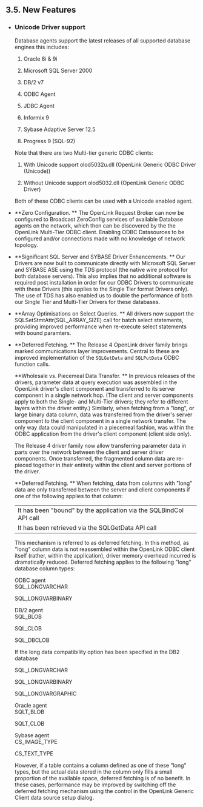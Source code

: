 <div id="mt_features" class="section">

<div class="titlepage">

<div>

<div>

## 3.5. New Features

</div>

</div>

</div>

<div class="itemizedlist">

- ### Unicode Driver support

  Database agents support the latest releases of all supported database
  engines this includes:

  <div class="orderedlist">

  1.  Oracle 8i & 9i

  2.  Microsoft SQL Server 2000

  3.  DB/2 v7

  4.  ODBC Agent

  5.  JDBC Agent

  6.  Informix 9

  7.  Sybase Adaptive Server 12.5

  8.  Progress 9 (SQL-92)

  </div>

  Note that there are two Multi-tier generic ODBC clients:

  <div class="orderedlist">

  1.  With Unicode support olod5032u.dll (OpenLink Generic ODBC Driver
      (Unicode))

  2.  Without Unicode support olod5032.dll (OpenLink Generic ODBC
      Driver)

  </div>

  Both of these ODBC clients can be used with a Unicode enabled agent.

- **Zero Configuration. ** The OpenLink Request Broker can now be
  configured to Broadcast ZeroConfig services of available Database
  agents on the network, which then can be discovered by the the
  OpenLink Multi-Tier ODBC client. Enabling ODBC Datasources to be
  configured and/or connections made with no knowledge of network
  topology.

- **Significant SQL Server and SYBASE Driver Enhancements. ** Our
  Drivers are now built to communicate directly with Microsoft SQL
  Server and SYBASE ASE using the TDS protocol (the native wire protocol
  for both database servers). This also implies that no additional
  software is required post installation in order for our ODBC Drivers
  to communicate with these Drivers (this applies to the Single Tier
  format Drivers only). The use of TDS has also enabled us to double the
  performance of both our Single Tier and Multi-Tier Drivers for these
  databases.

- **Array Optimisations on Select Queries. ** All drivers now support
  the SQLSetStmtAttr(SQL_ARRAY_SIZE) call for batch select statements,
  providing improved performance when re-execute select statements with
  bound paramters.

- **Deferred Fetching. ** The Release 4 OpenLink driver family brings
  marked communications layer improvements. Central to these are
  improved implementation of the `SQLGetData` and `SQLPutData` ODBC
  function calls.

  **Wholesale vs. Piecemeal Data Transfer. ** In previous releases of
  the drivers, parameter data at query execution was assembled in the
  OpenLink driver's client component and transferred to its server
  component in a single network hop. (The client and server components
  apply to both the Single- and Multi-Tier drivers; they refer to
  different layers within the driver entity.) Similarly, when fetching
  from a "long", or large binary data column, data was transferred from
  the driver's server component to the client component in a single
  network transfer. The only way data could manipulated in a piecemeal
  fashion, was within the ODBC application from the driver's client
  component (client side only).

  The Release 4 driver family now allow transferring parameter data in
  parts over the network between the client and server driver
  components. Once transferred, the fragmented column data are re-pieced
  together in their entirety within the client and server portions of
  the driver.

  **Deferred Fetching. ** When fetching, data from columns with "long"
  data are only transferred between the server and client components if
  one of the following applies to that column:

  |                                                                    |
  |--------------------------------------------------------------------|
  | It has been "bound" by the application via the SQLBindCol API call |
  | It has been retrieved via the SQLGetData API call                  |

  This mechanism is referred to as deferred fetching. In this method, as
  "long" column data is not reassembled within the OpenLink ODBC client
  itself (rather, within the application), driver memory overhead
  incurred is dramatically reduced. Deferred fetching applies to the
  following "long" database column types:

  <div class="variablelist">

  <span class="term">ODBC agent</span>  
  SQL_LONGVARCHAR

  SQL_LONGVARBINARY

  <span class="term">DB/2 agent</span>  
  SQL_BLOB

  SQL_CLOB

  SQL_DBCLOB

  If the long data compatibility option has been specified in the DB2
  database

  SQL_LONGVARCHAR

  SQL_LONGVARBINARY

  SQL_LONGVARGRAPHIC

  <span class="term">Oracle agent</span>  
  SQLT_BLOB

  SQLT_CLOB

  <span class="term">Sybase agent</span>  
  CS_IMAGE_TYPE

  CS_TEXT_TYPE

  </div>

  However, if a table contains a column defined as one of these "long"
  types, but the actual data stored in the column only fills a small
  proportion of the available space, deferred fetching is of no benefit.
  In these cases, performance may be improved by switching off the
  deferred fetching mechanism using the control in the OpenLink Generic
  Client data source setup dialog.

</div>

</div>
